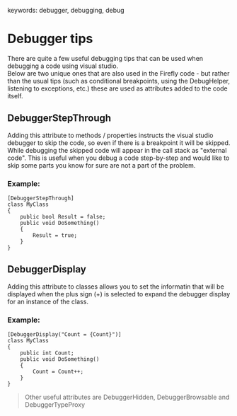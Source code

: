 ﻿keywords: debugger, debugging, debug

# Debugger tips

There are quite a few useful debugging tips that can be used when debugging a code using visual studio.  
Below are two unique ones that are also used in the Firefly code - but rather than the usual tips (such as conditional breakpoints, using the DebugHelper, listening to exceptions, etc.) these are used as attributes added to the code itself.

## DebuggerStepThrough 
Adding this attribute to methods / properties instructs the visual studio debugger to skip the code, so even if there is a breakpoint it will be skipped. While debugging the skipped code will appear in the call stack as "external code".
This is useful when you debug a code step-by-step and would like to skip some parts you know for sure are not a part of the problem.

### Example:
```csdiff
[DebuggerStepThrough]
class MyClass
{
    public bool Result = false;
    public void DoSomething()
    {
        Result = true;
    }
}
```

## DebuggerDisplay
Adding this attribute to classes allows you to set the informatin that will be displayed when the plus sign (+) is selected to expand the debugger display for an instance of the class.

### Example:
```csdiff
[DebuggerDisplay("Count = {Count}")]
class MyClass
{
    public int Count;
    public void DoSomething()
    {
        Count = Count++;
    }
}
```

>Other useful attributes are DebuggerHidden, DebuggerBrowsable and DebuggerTypeProxy
